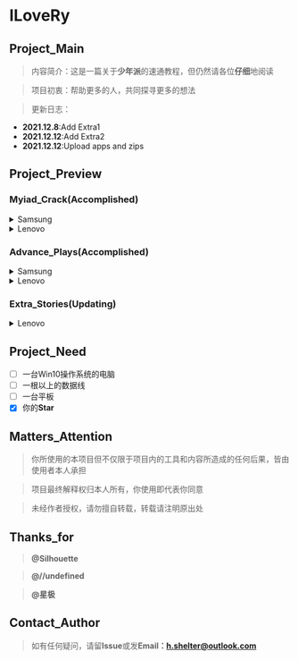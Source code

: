 # ILoveRy 

## Project_Main

> 内容简介：这是一篇关于**少年派**的速通教程，但仍然请各位**仔细**地阅读

> 项目初衷：帮助更多的人，共同探寻更多的想法

> 更新日志：
- **2021.12.8**:Add Extra1 
- **2021.12.12**:Add Extra2
- **2021.12.12**:Upload apps and zips

## Project_Preview

###   Myiad_Crack(Accomplished)

<details markdown='1'><summary>Samsung</summary>

[-----Samsung 1-1](https://github.com/Shelterforyou/ILoveRy/blob/main/Samsung/Samsung1-1.md)
    
</details>  

<details markdown='1'><summary>Lenovo</summary>

[-----Lenovo 1-1](https://github.com/Shelterforyou/ILoveRy/blob/main/Lenovo/Lenovo1-1.md)
     
[-----Lenovo 1-2](https://github.com/Shelterforyou/ILoveRy/blob/main/Lenovo/Lenovo1-2.md)

[-----Lenovo 1-3](https://github.com/Shelterforyou/ILoveRy/blob/main/Lenovo/Lenovo1-3.md)

</details>

###  Advance_Plays(Accomplished)

<details markdown='1'><summary>Samsung</summary>

[-----Samsung_twrp 2-1](https://github.com/Shelterforyou/ILoveRy/blob/main/Samsung/Samsung2-1.md)

[-----Samsung_root 2-2](https://github.com/Shelterforyou/ILoveRy/blob/main/Samsung/Samsung2-2.md)

[-----Samsung_login 2-3](https://github.com/Shelterforyou/ILoveRy/blob/main/Samsung/Samsung2-3.md)

</details>

<details markdown='1'><summary>Lenovo</summary>

[----Lenovo_root 2-1](https://github.com/Shelterforyou/ILoveRy/blob/main/Lenovo/Lenovo2-1.md)

[----Lenovo_twrp 2-2](https://github.com/Shelterforyou/ILoveRy/blob/main/Lenovo/Lenovo2-2.md)

[----Lenovo_login 2-3](https://github.com/Shelterforyou/ILoveRy/blob/main/Lenovo/Lenovo2-3.md)

</details>

### Extra_Stories(Updating)

<details markdown='1'><summary>Lenovo</summary>

[-----Extra1:How to enable applications after being locked](https://github.com/Shelterforyou/ILoveRy/blob/main/Extra_Stories/Extra1.md)

[-----Extra2:How to install applications after being locked(**needing your help!!**\)](https://github.com/Shelterforyou/ILoveRy/blob/main/Extra_Stories/Extra2.md)

</details>

## Project_Need

- [ ] 一台Win10操作系统的电脑
- [ ] 一根以上的数据线
- [ ] 一台平板
- [x] 你的**Star**

## Matters_Attention

> 你所使用的本项目但不仅限于项目内的工具和内容所造成的任何后果，皆由使用者本人承担

> 项目最终解释权归本人所有，你使用即代表你同意
 
>  未经作者授权，请勿擅自转载，转载请注明原出处

## Thanks_for

> **@Silhouette**

> **@//undefined**

> **@星极**

## Contact_Author
> 如有任何疑问，请留**Issue**或发**Email：h.shelter@outlook.com**
